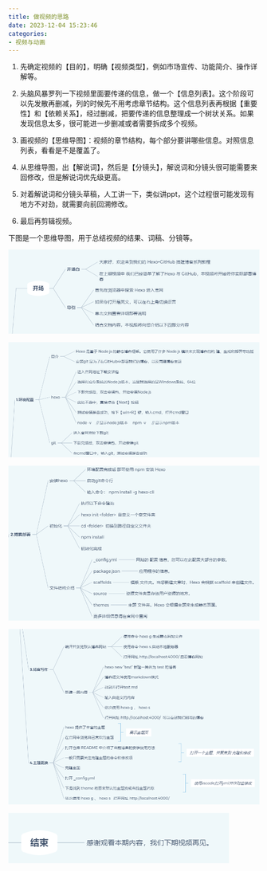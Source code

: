```yaml
---
title: 做视频的思路
date: 2023-12-04 15:23:46
categories:
- 视频与动画
---
```


1. 先确定视频的【目的】，明确【视频类型】，例如市场宣传、功能简介、操作详解等。

2. 头脑风暴罗列一下视频里面要传递的信息，做一个【信息列表】。这个阶段可以先发散再删减，列的时候先不用考虑章节结构。这个信息列表再根据【重要性】和【依赖关系】，经过删减，把要传递的信息整理成一个树状关系。如果发现信息太多，很可能进一步删减或者需要拆成多个视频。

3. 画视频的【思维导图】：视频的章节结构，每个部分要讲哪些信息。对照信息列表，看看是不是覆盖了。

4. 从思维导图，出【解说词】，然后是【分镜头】，解说词和分镜头很可能需要来回修改，但是解说词优先级更高。

5. 对着解说词和分镜头草稿，人工讲一下，类似讲ppt，这个过程很可能发现有地方不对劲，就需要向前回溯修改。

6. 最后再剪辑视频。


下图是一个思维导图，用于总结视频的结果、词稿、分镜等。

![avatar](stepimages/step1.png)

![avatar](stepimages/step2.png)

![avatar](stepimages/step3.png)

![avatar](stepimages/step4.png)

![avatar](stepimages/step5.png)
